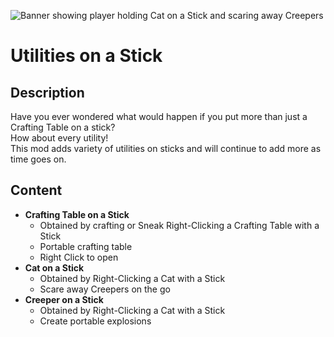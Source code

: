 ![Banner showing player holding Cat on a Stick and scaring away Creepers](https://i.imgur.com/1Xo9uj2.png)
# Utilities on a Stick
## Description
Have you ever wondered what would happen if you put more than just a Crafting Table on a stick?  
How about every utility!  
This mod adds variety of utilities on sticks and will continue to add more as time goes on.

## Content
- **Crafting Table on a Stick**
  - Obtained by crafting or Sneak Right-Clicking a Crafting Table with a Stick
  - Portable crafting table
  - Right Click to open
- **Cat on a Stick**
  - Obtained by Right-Clicking a Cat with a Stick
  - Scare away Creepers on the go
- **Creeper on a Stick**
  - Obtained by Right-Clicking a Cat with a Stick
  - Create portable explosions
